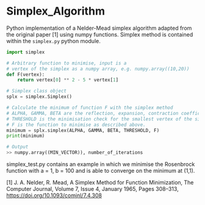 # Simplex_Algorithm
Python implementation of a Nelder-Mead simplex algorithm adapted from the original paper [1] using numpy functions. Simplex method is contained within the ```simplex.py``` python module.

```python 
import simplex

# Arbitrary function to minimise, input is a 
# vertex of the simplex as a numpy array, e.g. numpy.array((10,20))
def F(vertex):
    return vertex[0] ** 2 - 5 * vertex[1]

# Simplex class object
splx = simplex.Simplex()

# Calculate the minimum of function F with the simplex method
# ALPHA, GAMMA, BETA are the reflection, expansion, contraction coefficients
# THRESHOLD is the minimisation check for the smallest vertex of the simplex.
# F is the function to minimise as described above.
minimum = splx.simplex(ALPHA, GAMMA, BETA, THRESHOLD, F)
print(minimum)
```

```python
# Output
>> numpy.array((MIN_VECTOR)), number_of_iterations
```
simplex_test.py contains an example in which we minimise the Rosenbrock function with a = 1, b = 100 and is able to converge on the minimum at (1,1).

[1] J. A. Nelder, R. Mead, A Simplex Method for Function Minimization, The Computer Journal, Volume 7, Issue 4, January 1965, Pages 308–313, https://doi.org/10.1093/comjnl/7.4.308
